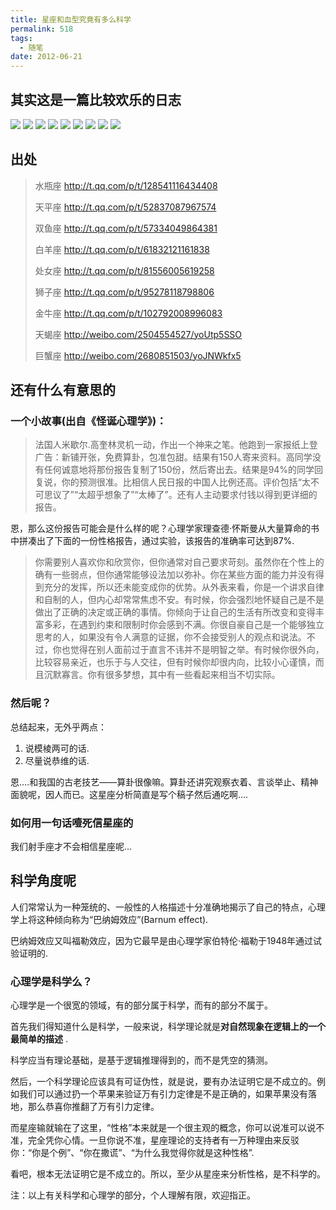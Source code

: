 ```yaml
---
title: 星座和血型究竟有多么科学
permalink: 518
tags:
  - 随笔
date: 2012-06-21
---
```


## 其实这是一篇比较欢乐的日志

![](http://i.imgur.com/VioGw.png)
![](http://i.imgur.com/I3FBN.png)
![](http://i.imgur.com/b05op.png)
![](http://i.imgur.com/pctRG.png)
![](http://i.imgur.com/0K0LT.png)
![](http://i.imgur.com/0uaBZ.png)
![](http://i.imgur.com/aejCe.png)
![](http://i.imgur.com/BoIXZ.png)
![](http://i.imgur.com/bdkni.png)

## 出处

> 水瓶座 http://t.qq.com/p/t/128541116434408
>
>   天平座 http://t.qq.com/p/t/52837087967574
>
>   双鱼座 http://t.qq.com/p/t/57334049864381
>
>   白羊座 http://t.qq.com/p/t/61832121161838
>
>   处女座 http://t.qq.com/p/t/81556005619258
>
>   狮子座 http://t.qq.com/p/t/95278118798806
>
>   金牛座 http://t.qq.com/p/t/102792008996083
>
>   天蝎座 http://weibo.com/2504554527/yoUtp5SSO
>
>   巨蟹座 http://weibo.com/2680851503/yoJNWkfx5

## 还有什么有意思的

### 一个小故事(出自《怪诞心理学》)：

> 法国人米歇尔.高奎林灵机一动，作出一个神来之笔。他跑到一家报纸上登广告：新铺开张，免费算卦，包准包甜。结果有150人寄来资料。高同学没有任何诚意地将那份报告复制了150份，然后寄出去。结果是94%的同学回复说，你的预测很准。比相信人民日报的中国人比例还高。评价包括“太不可思议了”“太超乎想象了”“太棒了”。还有人主动要求付钱以得到更详细的报告。

恩，那么这份报告可能会是什么样的呢？心理学家理查德·怀斯曼从大量算命的书中拼凑出了下面的一份性格报告，通过实验，该报告的准确率可达到87%.

> 你需要别人喜欢你和欣赏你，但你通常对自己要求苛刻。虽然你在个性上的确有一些弱点，但你通常能够设法加以弥补。你在某些方面的能力并没有得到充分的发挥，所以还未能变成你的优势。从外表来看，你是一个讲求自律和自制的人，但内心却常常焦虑不安。有时候，你会强烈地怀疑自己是不是做出了正确的决定或正确的事情。你倾向于让自己的生活有所改变和变得丰富多彩，在遇到约束和限制时你会感到不满。你很自豪自己是一个能够独立思考的人，如果没有令人满意的证据，你不会接受别人的观点和说法。不过，你也觉得在别人面前过于直言不讳并不是明智之举。有时候你很外向，比较容易亲近，也乐于与人交往，但有时候你却很内向，比较小心谨慎，而且沉默寡言。你有很多梦想，其中有一些看起来相当不切实际。

### 然后呢？

总结起来，无外乎两点：

1.  说模棱两可的话.
2.  尽量说恭维的话.

恩&#8230;.和我国的古老技艺——算卦很像嘛。算卦还讲究观察衣着、言谈举止、精神面貌呢，因人而已。这星座分析简直是写个稿子然后通吃啊&#8230;.

### 如何用一句话噎死信星座的

我们射手座才不会相信星座呢&#8230;

## 科学角度呢

人们常常认为一种笼统的、一般性的人格描述十分准确地揭示了自己的特点，心理学上将这种倾向称为“巴纳姆效应”(Barnum effect).

巴纳姆效应又叫福勒效应，因为它最早是由心理学家伯特伦·福勒于1948年通过试验证明的.

### 心理学是科学么？

心理学是一个很宽的领域，有的部分属于科学，而有的部分不属于。

首先我们得知道什么是科学，一般来说，科学理论就是**对自然现象在逻辑上的一个最简单的描述** .

科学应当有理论基础，是基于逻辑推理得到的，而不是凭空的猜测。

然后，一个科学理论应该具有可证伪性，就是说，要有办法证明它是不成立的。例如我们可以通过扔一个苹果来验证万有引力定律是不是正确的，如果苹果没有落地，那么恭喜你推翻了万有引力定律。

而星座输就输在了这里，“性格”本来就是一个很主观的概念，你可以说准可以说不准，完全凭你心情。一旦你说不准，星座理论的支持者有一万种理由来反驳你：“你是个例”、“你在撒谎”、“为什么我觉得你就是这种性格”.

看吧，根本无法证明它是不成立的。所以，至少从星座来分析性格，是不科学的。

注：以上有关科学和心理学的部分，个人理解有限，欢迎指正。
